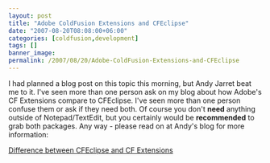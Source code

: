 ```yaml
---
layout: post
title: "Adobe ColdFusion Extensions and CFEclipse"
date: "2007-08-20T08:08:00+06:00"
categories: [coldfusion,development]
tags: []
banner_image: 
permalink: /2007/08/20/Adobe-ColdFusion-Extensions-and-CFEclipse
---
```


I had planned a blog post on this topic this morning, but Andy Jarret beat me to it. I've seen more than one person ask on my blog about how Adobe's CF Extensions compare to CFEclipse. I've seen more than one person confuse them or ask if they need both. Of course you don't <b>need</b> anything outside of Notepad/TextEdit, but you certainly would be <b>recommended</b> to grab both packages. Any way - please read on at Andy's blog for more information:

<a href="http://www.andyjarrett.co.uk/andy/blog/index.cfm/2007/8/20/Difference-between-CFEclipse-and-CF-Extensions">Difference between CFEclipse and CF Extensions</a>